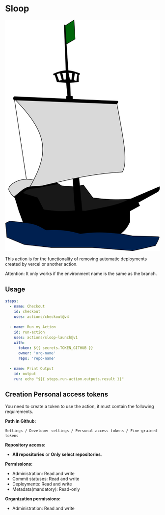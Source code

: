 # Sloop

![sloop](/public/sloop.svg)

This action is for the functionality of removing automatic deployments created
by vercel or another action.

Attention: It only works if the environment name is the same as the branch.

## Usage

```yaml
steps:
  - name: Checkout
    id: checkout
    uses: actions/checkout@v4

  - name: Run my Action
    id: run-action
    uses: actions/sloop-launch@v1
    with:
      token: ${{ secrets.TOKEN_GITHUB }}
      owner: 'org-name'
      repo: 'repo-name'

  - name: Print Output
    id: output
    run: echo "${{ steps.run-action.outputs.result }}"
```

## Creation Personal access tokens

You need to create a token to use the action, it must contain the following
requirements.

**Path in Github:**

```
Settings / Developer settings / Personal access tokens / Fine-grained tokens
```

**Repository access:**

- **All repositories** or **Only select repositories**.

**Permissions:**

- Administration: Read and write
- Commit statuses: Read and write
- Deployments: Read and write
- Metadata(mandatory): Read-only

**Organization permissions:**

- Administration: Read and write
